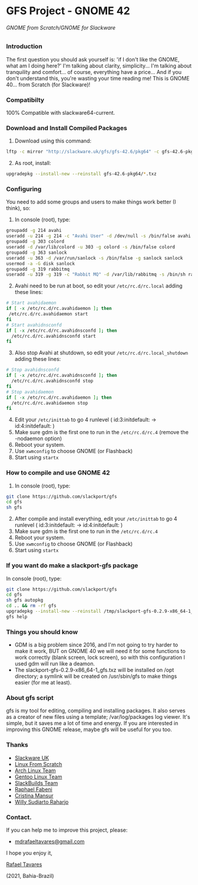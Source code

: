 # GFS Project - GNOME 42
###### GNOME from Scratch/GNOME for Slackware

### Introduction

 The first question you should ask yourself is: 'if I don't like the GNOME, what am I doing here?'
 I'm talking about clarity, simplicity... I'm talking about tranquility and comfort... of course, everything have a price...
 And if you don't understand this, you're wasting your time reading me!
 This is GNOME 40... from Scratch (for Slackware)!

### Compatibilty
 
100% Compatible with slackware64-current.

### Download and Install Compiled Packages
1. Download using this command:
```bash
lftp -c mirror "http://slackware.uk/gfs/gfs-42.6/pkg64" -c gfs-42.6-pkg64
```
2. As root, install:
```bash
upgradepkg --install-new --reinstall gfs-42.6-pkg64/*.txz
```

### Configuring
You need to add some groups and users to make things work better (I think), so:
1. In console (root), type:
```bash
groupadd -g 214 avahi
useradd -u 214 -g 214 -c "Avahi User" -d /dev/null -s /bin/false avahi
groupadd -g 303 colord
useradd -d /var/lib/colord -u 303 -g colord -s /bin/false colord
groupadd -g 363 sanlock
useradd -u 363 -d /var/run/sanlock -s /bin/false -g sanlock sanlock
usermod -a -G disk sanlock
groupadd -g 319 rabbitmq
useradd -u 319 -g 319 -c "Rabbit MQ" -d /var/lib/rabbitmq -s /bin/sh rabbitmq
```
2. Avahi need to be run at boot, so edit your `/etc/rc.d/rc.local` adding these lines:
```bash
# Start avahidaemon
if [ -x /etc/rc.d/rc.avahidaemon ]; then
 /etc/rc.d/rc.avahidaemon start
fi
# Start avahidnsconfd
if [ -x /etc/rc.d/rc.avahidnsconfd ]; then
  /etc/rc.d/rc.avahidnsconfd start
fi
```
3. Also stop Avahi at shutdown, so edit your `/etc/rc.d/rc.local_shutdown` adding these lines:
```bash
# Stop avahidnsconfd
if [ -x /etc/rc.d/rc.avahidnsconfd ]; then
  /etc/rc.d/rc.avahidnsconfd stop
fi
# Stop avahidaemon
if [ -x /etc/rc.d/rc.avahidaemon ]; then
  /etc/rc.d/rc.avahidaemon stop
fi
```
4. Edit your `/etc/inittab` to go 4 runlevel ( id:3:initdefault: -> id:4:initdefault: )
5. Make sure gdm is the first one to run in the `/etc/rc.d/rc.4` (remove the -nodaemon option)
6. Reboot your system.
7. Use `xwmconfig` to choose GNOME (or Flashback)
8. Start using `startx`

### How to compile and use GNOME 42
 1. In console (root), type:
```bash
git clone https://github.com/slackport/gfs
cd gfs
sh gfs
```
 2. After compile and install everything, edit your `/etc/inittab` to go 4 runlevel ( id:3:initdefault: -> id:4:initdefault: )
 3. Make sure gdm is the first one to run in the `/etc/rc.d/rc.4`
 4. Reboot your system.
 5. Use `xwmconfig` to choose GNOME (or Flashback)
 6. Start using `startx`

### If you want do make a slackport-gfs package
In console (root), type:
```bash
git clone https://github.com/slackport/gfs
cd gfs
sh gfs autopkg
cd .. && rm -rf gfs
upgradepkg --install-new --reinstall /tmp/slackport-gfs-0.2.9-x86_64-1_gfs.txz
gfs help
```

### Things you should know
- GDM is a big problem since 2016, and I'm not going to try harder to make it work, BUT
on GNOME 40 we will need it for some functions to work correctly (blank screen, lock screen), so
with this configuration I used gdm will run like a deamon.
- The slackport-gfs-0.2.9-x86_64-1_gfs.txz will be installed on /opt directory;
a symlink will be created on /usr/sbin/gfs to make things easier (for me at least).

### About gfs script
gfs is my tool for editing, compiling and installing packages. 
It also serves as a creator of new files using a template; /var/log/packages log viewer. 
It's simple, but it saves me a lot of time and energy. 
If you are interested in improving this GNOME release, maybe gfs will be useful for you too.

### Thanks
- [Slackware UK](http://slackware.uk/)
- [Linux From Scratch](http://www.linuxfromscratch.org/)
- [Arch Linux Team](https://www.archlinux.org/)
- [Gentoo Linux Team](https://www.gentoo.org/)
- [SlackBuilds Team](https://slackbuilds.org/)
- [Raphael Fabeni](https://github.com/raphaelfabeni)
- [Cristina Mansur](mailto:cristinatmansur@gmail.com)
- [Willy Sudiarto Raharjo](https://github.com/willysr)

### Contact.
 If you can help me to improve this project, please:
  - mdrafaeltavares@gmail.com

I hope you enjoy it,

[Rafael Tavares](https://instagram.com/rafaeltlacerda)

(2021, Bahia-Brazil)
